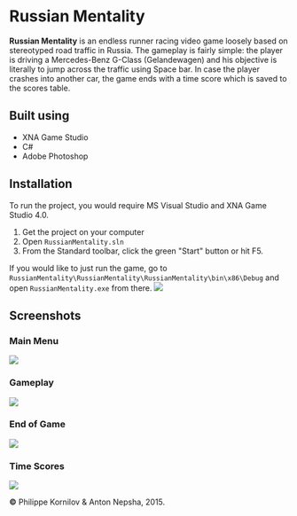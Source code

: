 # Russian Mentality
**Russian Mentality** is an endless runner racing video game loosely based on stereotyped road traffic in Russia. The gameplay is fairly simple: the player is driving a Mercedes-Benz G-Class (Gelandewagen) and his objective is literally to jump across the traffic using Space bar. In case the player crashes into another car, the game ends with a time score which is saved to the scores table.

Built using
---
* XNA Game Studio
* C#
* Adobe Photoshop

Installation
---
To run the project, you would require MS Visual Studio and XNA Game Studio 4.0.
 1. Get the project on your computer
 2. Open `RussianMentality.sln`
 3. From the Standard toolbar, click the green "Start" button or hit F5.

If you would like to just run the game, go to `RussianMentality\RussianMentality\RussianMentality\bin\x86\Debug` and open `RussianMentality.exe` from there.
<img src="http://i.imgur.com/cQ3R14V.png" >

Screenshots
---
### Main Menu
<img src="http://i.imgur.com/5YlNkvp.png" >

### Gameplay
<img src="http://i.imgur.com/ZMR4goP.png" >

### End of Game
<img src="http://i.imgur.com/rTXRC51.png" >

### Time Scores
<img src="http://i.imgur.com/eMEYcif.png" >

**&copy;** Philippe Kornilov &amp; Anton Nepsha, 2015.
